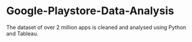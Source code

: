 # Google-Playstore-Data-Analysis
The dataset of over 2 million apps is cleaned and analysed using Python and Tableau.
